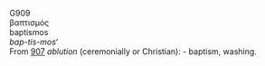 <body>
  <p>G909<br>  βαπτισμός  <br> baptismos  <br><i>bap-tis-mos‘ </i><br>From <a href="g0907.htm">907</a>  <i>ablution</i> (ceremonially or Christian): - baptism, washing.<br></p>
 </body>